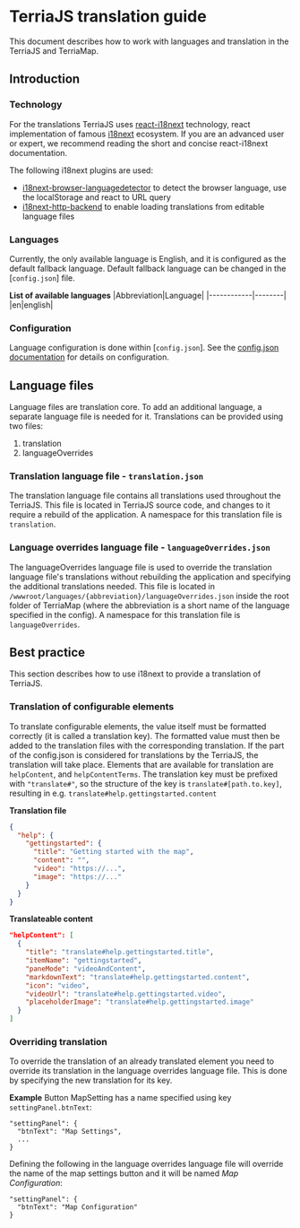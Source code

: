 # TerriaJS translation guide

This document describes how to work with languages and translation in the TerriaJS and TerriaMap.

## Introduction

### Technology

For the translations TerriaJS uses [react-i18next](https://react.i18next.com/) technology, react implementation of famous [i18next](https://i18next.com) ecosystem.
If you are an advanced user or expert, we recommend reading the short and concise react-i18next documentation.

The following i18next plugins are used:
* [i18next-browser-languagedetector](https://github.com/i18next/i18next-browser-languageDetector) to detect the browser language, use the localStorage and react to URL query
* [i18next-http-backend](https://github.com/i18next/i18next-http-backend) to enable loading translations from editable language files

### Languages

Currently, the only available language is English, and it is configured as the default fallback language. Default fallback language can be changed in the [`config.json`] file.

**List of available languages**
|Abbreviation|Language|
|------------|--------|
|en|english|

### Configuration

Language configuration is done within [`config.json`]. See the [config.json documentation](../customizing/client-side-config.md#LanguageConfiguration) for details on configuration.

## Language files

Language files are translation core. To add an additional language, a separate language file is needed for it. Translations can be provided using two files:
1. translation
2. languageOverrides

### Translation language file - `translation.json`

The translation language file contains all translations used throughout the TerriaJS. This file is located in TerriaJS source code, and changes to it require a rebuild of the application. A namespace for this translation file is `translation`.

### Language overrides language file - `languageOverrides.json`

The languageOverrides language file is used to override the translation language file's translations without rebuilding the application and specifying the additional translations needed. This file is located in `/wwwroot/languages/{abbreviation}/languageOverrides.json` inside the root folder of TerriaMap (where the abbreviation is a short name of the language specified in the config). A namespace for this translation file is `languageOverrides`.

## Best practice

This section describes how to use i18next to provide a translation of TerriaJS.

### Translation of configurable elements

To translate configurable elements, the value itself must be formatted correctly (it is called a translation key). The formatted value must then be added to the translation files with the corresponding translation. If the part of the config.json is considered for translations by the TerriaJS, the translation will take place. Elements that are available for translation are `helpContent`, and `helpContentTerms`.
The translation key must be prefixed with `"translate#"`, so the structure of the key is `translate#[path.to.key]`, resulting in e.g. `translate#help.gettingstarted.content`

**Translation file**
```json
{
  "help": {
    "gettingstarted": {
      "title": "Getting started with the map",
      "content": "",
      "video": "https://...",
      "image": "https://..."
    }
  }
}
```

**Translateable content**
```json
"helpContent": [
  {
    "title": "translate#help.gettingstarted.title",
    "itemName": "gettingstarted",
    "paneMode": "videoAndContent",
    "markdownText": "translate#help.gettingstarted.content",
    "icon": "video",
    "videoUrl": "translate#help.gettingstarted.video",
    "placeholderImage": "translate#help.gettingstarted.image"
  }
]
```

### Overriding translation

To override the translation of an already translated element you need to override its translation in the language overrides language file. This is done by specifying the new translation for its key.

**Example**
Button MapSetting has a name specified using key `settingPanel.btnText`:
```json5
"settingPanel": {
  "btnText": "Map Settings",
  ...
}
```

Defining the following in the language overrides language file will override the name of the map settings button and it will be named *Map Configuration*:
```json5
"settingPanel": {
  "btnText": "Map Configuration"
}
```